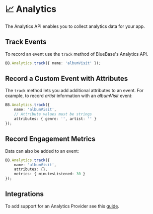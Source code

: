 # 📈 Analytics

The Analytics API enables you to collect analytics data for your app.

## Track Events

To record an event use the `track` method of BlueBase's Analytics API.

```typescript
BB.Analytics.track({ name: 'albumVisit' });
```

## **Record a Custom Event with Attributes**

The `track` method lets you add additional attributes to an event. For example, to record _artist_ information with an _albumVisit_ event:

```typescript
BB.Analytics.track({
    name: 'albumVisit', 
    // Attribute values must be strings
    attributes: { genre: '', artist: '' }
});
```

## **Record Engagement Metrics**

Data can also be added to an event:

```typescript
BB.Analytics.track({
    name: 'albumVisit', 
    attributes: {}, 
    metrics: { minutesListened: 30 }
});
```

## Integrations

To add support for an Analytics Provider see this [guide](../key-concepts/plugins/developing-an-analytics-plugin.md).

